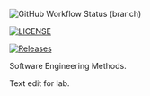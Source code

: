 ![GitHub Workflow Status (branch)](https://img.shields.io/github/actions/workflow/status/sim-macdonald/sem/main.yml?branch=master)

[![LICENSE](https://img.shields.io/github/license/sim-macdonald/sem.svg?style=flat-square)](https://github.com/sim-macdonald/sem/blob/master/LICENSE)

[![Releases](https://img.shields.io/github/release/sim-macdonald/sem/all.svg?style=flat-square)](https://github.com/sim-macdonald/sem/releases)

Software Engineering Methods.

Text edit for lab.
